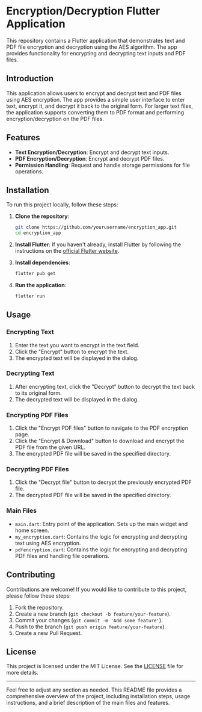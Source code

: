 # Encryption/Decryption Flutter Application

This repository contains a Flutter application that demonstrates text and PDF file encryption and decryption using the AES algorithm. The app provides functionality for encrypting and decrypting text inputs and PDF files.

## Introduction

This application allows users to encrypt and decrypt text and PDF files using AES encryption. The app provides a simple user interface to enter text, encrypt it, and decrypt it back to the original form. For larger text files, the application supports converting them to PDF format and performing encryption/decryption on the PDF files.

## Features

- **Text Encryption/Decryption**: Encrypt and decrypt text inputs.
- **PDF Encryption/Decryption**: Encrypt and decrypt PDF files.
- **Permission Handling**: Request and handle storage permissions for file operations.

## Installation

To run this project locally, follow these steps:

1. **Clone the repository**:
    ```sh
    git clone https://github.com/yourusername/encryption_app.git
    cd encryption_app
    ```

2. **Install Flutter**: If you haven't already, install Flutter by following the instructions on the [official Flutter website](https://flutter.dev/docs/get-started/install).

3. **Install dependencies**:
    ```sh
    flutter pub get
    ```

4. **Run the application**:
    ```sh
    flutter run
    ```

## Usage

### Encrypting Text

1. Enter the text you want to encrypt in the text field.
2. Click the "Encrypt" button to encrypt the text.
3. The encrypted text will be displayed in the dialog.

### Decrypting Text

1. After encrypting text, click the "Decrypt" button to decrypt the text back to its original form.
2. The decrypted text will be displayed in the dialog.

### Encrypting PDF Files

1. Click the "Encrypt PDF files" button to navigate to the PDF encryption page.
2. Click the "Encrypt & Download" button to download and encrypt the PDF file from the given URL.
3. The encrypted PDF file will be saved in the specified directory.

### Decrypting PDF Files

1. Click the "Decrypt file" button to decrypt the previously encrypted PDF file.
2. The decrypted PDF file will be saved in the specified directory.


### Main Files

- `main.dart`: Entry point of the application. Sets up the main widget and home screen.
- `my_encryption.dart`: Contains the logic for encrypting and decrypting text using AES encryption.
- `pdfencryption.dart`: Contains the logic for encrypting and decrypting PDF files and handling file operations.

## Contributing

Contributions are welcome! If you would like to contribute to this project, please follow these steps:

1. Fork the repository.
2. Create a new branch (`git checkout -b feature/your-feature`).
3. Commit your changes (`git commit -m 'Add some feature'`).
4. Push to the branch (`git push origin feature/your-feature`).
5. Create a new Pull Request.

## License

This project is licensed under the MIT License. See the [LICENSE](LICENSE) file for more details.

---

Feel free to adjust any section as needed. This README file provides a comprehensive overview of the project, including installation steps, usage instructions, and a brief description of the main files and features.


